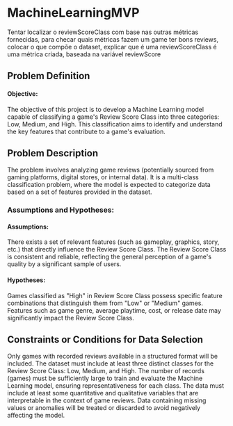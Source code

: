 # MachineLearningMVP


Tentar localizar o reviewScoreClass com base nas outras métricas fornecidas, para checar quais métricas fazem um game ter bons reviews, colocar o que compõe o dataset, explicar que é uma reviewScoreClass é uma métrica criada, baseada na variável reviewScore


## Problem Definition
#### Objective:
The objective of this project is to develop a Machine Learning model capable of classifying a game's Review Score Class into three categories: Low, Medium, and High. This classification aims to identify and understand the key features that contribute to a game's evaluation.

## Problem Description
The problem involves analyzing game reviews (potentially sourced from gaming platforms, digital stores, or internal data). It is a multi-class classification problem, where the model is expected to categorize data based on a set of features provided in the dataset.

### Assumptions and Hypotheses:

#### Assumptions:

There exists a set of relevant features (such as gameplay, graphics, story, etc.) that directly influence the Review Score Class.
The Review Score Class is consistent and reliable, reflecting the general perception of a game's quality by a significant sample of users.

#### Hypotheses:

Games classified as "High" in Review Score Class possess specific feature combinations that distinguish them from "Low" or "Medium" games.
Features such as game genre, average playtime, cost, or release date may significantly impact the Review Score Class.


## Constraints or Conditions for Data Selection
Only games with recorded reviews available in a structured format will be included.
The dataset must include at least three distinct classes for the Review Score Class: Low, Medium, and High.
The number of records (games) must be sufficiently large to train and evaluate the Machine Learning model, ensuring representativeness for each class.
The data must include at least some quantitative and qualitative variables that are interpretable in the context of game reviews.
Data containing missing values or anomalies will be treated or discarded to avoid negatively affecting the model.



